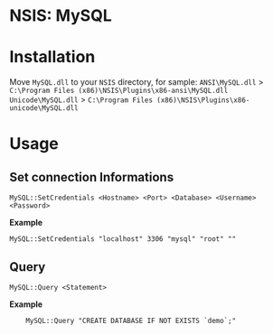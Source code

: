 # NSIS: MySQL

# Installation
Move `MySQL.dll` to your `NSIS` directory, for sample:
`ANSI\MySQL.dll` > `C:\Program Files (x86)\NSIS\Plugins\x86-ansi\MySQL.dll`
`Unicode\MySQL.dll` > `C:\Program Files (x86)\NSIS\Plugins\x86-unicode\MySQL.dll`

# Usage
## Set connection Informations

	MySQL::SetCredentials <Hostname> <Port> <Database> <Username> <Password>
**Example**
	
	MySQL::SetCredentials "localhost" 3306 "mysql" "root" ""
	
## Query
	
	MySQL::Query <Statement>
	
**Example**

		MySQL::Query "CREATE DATABASE IF NOT EXISTS `demo`;"